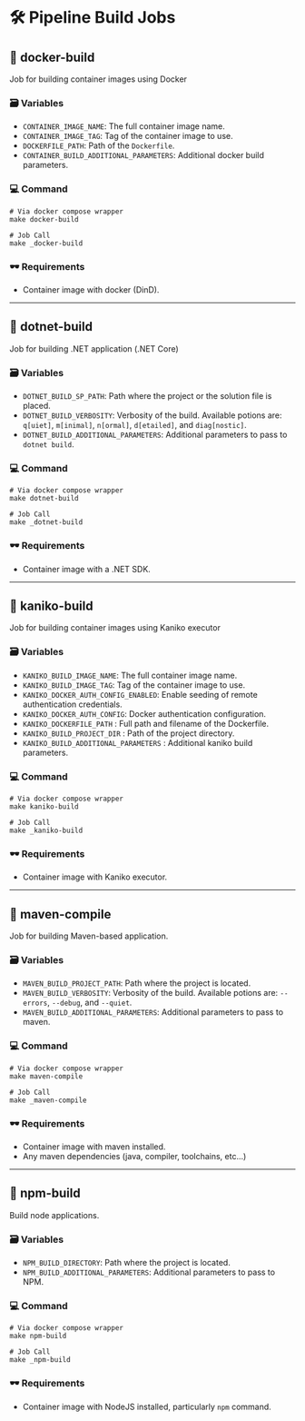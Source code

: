 # 🛠️ Pipeline Build Jobs

## 🔨 docker-build

Job for building container images using Docker

### 🗃️ Variables
- `CONTAINER_IMAGE_NAME`: The full container image name.
- `CONTAINER_IMAGE_TAG`: Tag of the container image to use.
- `DOCKERFILE_PATH`: Path of the `Dockerfile`.
- `CONTAINER_BUILD_ADDITIONAL_PARAMETERS`: Additional docker build parameters.

### 💻 Command
```Shell
# Via docker compose wrapper
make docker-build

# Job Call
make _docker-build
```

### 🕶️ Requirements
- Container image with docker (DinD).

---

## 🔨 dotnet-build

Job for building .NET application (.NET Core)

### 🗃️ Variables
- `DOTNET_BUILD_SP_PATH`: Path where the project or the solution file is placed.
- `DOTNET_BUILD_VERBOSITY`: Verbosity of the build. Available potions are: `q[uiet]`, `m[inimal]`, `n[ormal]`, `d[etailed]`, and `diag[nostic]`.
- `DOTNET_BUILD_ADDITIONAL_PARAMETERS`: Additional parameters to pass to `dotnet build`.

### 💻 Command
```Shell
# Via docker compose wrapper
make dotnet-build

# Job Call
make _dotnet-build
```

### 🕶️ Requirements
- Container image with a .NET SDK.

---

## 🔨 kaniko-build

Job for building container images using Kaniko executor

### 🗃️ Variables
- `KANIKO_BUILD_IMAGE_NAME`: The full container image name.
- `KANIKO_BUILD_IMAGE_TAG`: Tag of the container image to use.
- `KANIKO_DOCKER_AUTH_CONFIG_ENABLED`: Enable seeding of remote authentication credentials.
- `KANIKO_DOCKER_AUTH_CONFIG`: Docker authentication configuration.
- `KANIKO_DOCKERFILE_PATH` : Full path and filename of the Dockerfile.
- `KANIKO_BUILD_PROJECT_DIR` : Path of the project directory.
- `KANIKO_BUILD_ADDITIONAL_PARAMETERS` : Additional kaniko build parameters.

### 💻 Command
```Shell
# Via docker compose wrapper
make kaniko-build

# Job Call
make _kaniko-build
```

### 🕶️ Requirements
- Container image with Kaniko executor.

---

## 🔨 maven-compile

Job for building Maven-based application.

### 🗃️ Variables
- `MAVEN_BUILD_PROJECT_PATH`: Path where the project is located.
- `MAVEN_BUILD_VERBOSITY`: Verbosity of the build. Available potions are: `--errors`, `--debug`, and `--quiet`.
- `MAVEN_BUILD_ADDITIONAL_PARAMETERS`: Additional parameters to pass to maven.

### 💻 Command
```Shell
# Via docker compose wrapper
make maven-compile

# Job Call
make _maven-compile
```

### 🕶️ Requirements
- Container image with maven installed.
- Any maven dependencies (java, compiler, toolchains, etc...)

---

## 🔨 npm-build

Build node applications.

### 🗃️ Variables
- `NPM_BUILD_DIRECTORY`: Path where the project is located.
- `NPM_BUILD_ADDITIONAL_PARAMETERS`: Additional parameters to pass to NPM.

### 💻 Command
```Shell
# Via docker compose wrapper
make npm-build

# Job Call
make _npm-build
```

### 🕶️ Requirements
- Container image with NodeJS installed, particularly `npm` command.

